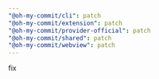 ```yaml
---
"@oh-my-commit/cli": patch
"@oh-my-commit/extension": patch
"@oh-my-commit/provider-official": patch
"@oh-my-commit/shared": patch
"@oh-my-commit/webview": patch
---
```


fix
